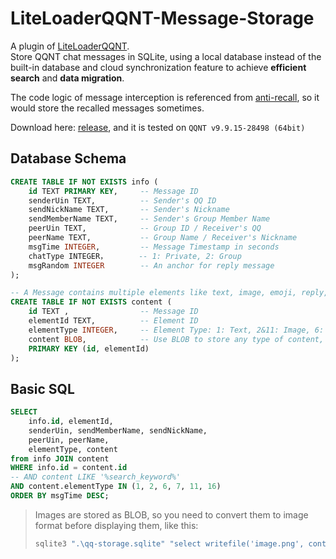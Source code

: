 # LiteLoaderQQNT-Message-Storage

A plugin of [LiteLoaderQQNT](https://github.com/LiteLoaderQQNT/LiteLoaderQQNT).  
Store QQNT chat messages in SQLite, using a local database instead of the built-in database and cloud synchronization feature to achieve **efficient search** and **data migration**.

The code logic of message interception is referenced from [anti-recall](https://github.com/xh321/LiteLoaderQQNT-Anti-Recall), so it would store the recalled messages sometimes.

Download here: [release](https://github.com/u1805/LiteLoaderQQNT-Message-Storage/releases), and it is tested on `QQNT v9.9.15-28498 (64bit)`

## Database Schema
```sql
CREATE TABLE IF NOT EXISTS info (
    id TEXT PRIMARY KEY,     -- Message ID
    senderUin TEXT,          -- Sender's QQ ID
    sendNickName TEXT,       -- Sender's Nickname
    sendMemberName TEXT,     -- Sender's Group Member Name
    peerUin TEXT,            -- Group ID / Receiver's QQ
    peerName TEXT,           -- Group Name / Receiver's Nickname
    msgTime INTEGER,         -- Message Timestamp in seconds
    chatType INTEGER，       -- 1: Private, 2: Group
    msgRandom INTEGER        -- An anchor for reply message
);

-- A Message contains multiple elements like text, image, emoji, reply, forward...
CREATE TABLE IF NOT EXISTS content (
    id TEXT ,                -- Message ID
    elementId TEXT,          -- Element ID
    elementType INTEGER,     -- Element Type: 1: Text, 2&11: Image, 6: Emoji, 7: Reply, 16: Forward
    content BLOB,            -- Use BLOB to store any type of content, especially for images
    PRIMARY KEY (id, elementId)
);
```

## Basic SQL

```sql
SELECT 
    info.id, elementId, 
    senderUin, sendMemberName, sendNickName, 
    peerUin, peerName,
    elementType, content
from info JOIN content 
WHERE info.id = content.id 
-- AND content LIKE '%search_keyword%'
AND content.elementType IN (1, 2, 6, 7, 11, 16)
ORDER BY msgTime DESC;
```

> Images are stored as BLOB, so you need to convert them to image format before displaying them, like this:
> ```bash
> sqlite3 ".\qq-storage.sqlite" "select writefile('image.png', content) from content where elementId='7450882919979556275'"
>```
